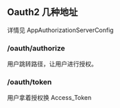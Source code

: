 ## Oauth2 几种地址

详情见 AppAuthorizationServerConfig

### /oauth/authorize

用户跳转路径，让用户进行授权。

### /oauth/token 

用户拿着授权换 Access_Token